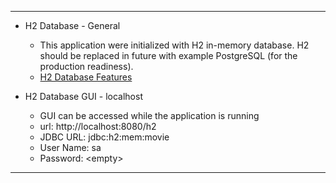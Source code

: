 
---
- H2 Database - General
  - This application were initialized with H2 in-memory database. H2 should be replaced in future with example PostgreSQL (for the production readiness).
  - [H2 Database Features](http://www.h2database.com/html/features.html)


- H2 Database GUI - localhost
  - GUI can be accessed while the application is running
  - url: http://localhost:8080/h2
  - JDBC URL: jdbc:h2:mem:movie
  - User Name: sa
  - Password: \<empty\>
----